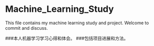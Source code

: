 # Machine_Learning_Study
This file contains my machine learning study and project. Welcome to commit and discuss.


###本人机器学习学习心得和体会。
###包括项目进展和方法。
